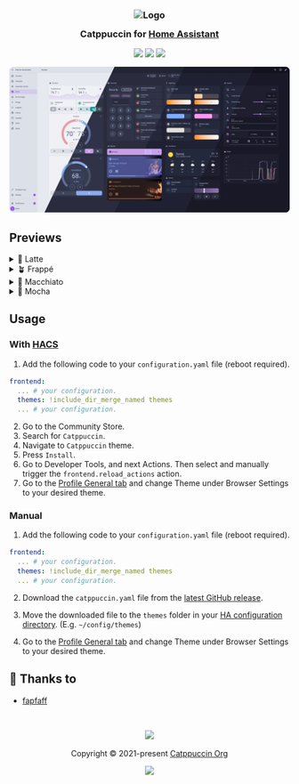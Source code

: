 <h3 align="center">
	<img src="https://raw.githubusercontent.com/catppuccin/catppuccin/main/assets/logos/exports/1544x1544_circle.png" width="100" alt="Logo"/><br/>
	<img src="https://raw.githubusercontent.com/catppuccin/catppuccin/main/assets/misc/transparent.png" height="30" width="0px"/>
	Catppuccin for <a href="https://www.home-assistant.io/">Home Assistant</a>
	<img src="https://raw.githubusercontent.com/catppuccin/catppuccin/main/assets/misc/transparent.png" height="30" width="0px"/>
</h3>

<p align="center">
	<a href="https://github.com/catppuccin/home-assistant/stargazers"><img src="https://img.shields.io/github/stars/catppuccin/home-assistant?colorA=363a4f&colorB=b7bdf8&style=for-the-badge"></a>
	<a href="https://github.com/catppuccin/home-assistant/issues"><img src="https://img.shields.io/github/issues/catppuccin/home-assistant?colorA=363a4f&colorB=f5a97f&style=for-the-badge"></a>
	<a href="https://github.com/catppuccin/home-assistant/contributors"><img src="https://img.shields.io/github/contributors/catppuccin/home-assistant?colorA=363a4f&colorB=a6da95&style=for-the-badge"></a>
</p>

<p align="center">
	<img src="assets/preview.webp"/>
</p>

## Previews

<details>
<summary>🌻 Latte</summary>
<img src="assets/latte/dashboard.webp"/>
<img src="assets/latte/editor-jinja2.webp"/>
<img src="assets/latte/editor-yaml.webp"/>
<img src="assets/latte/devtools.webp"/>
<img src="assets/latte/settings.webp"/>
<img src="assets/latte/profile.webp"/>
</details>
<details>
<summary>🪴 Frappé</summary>
<img src="assets/frappe/dashboard.webp"/>
<img src="assets/frappe/editor-jinja2.webp"/>
<img src="assets/frappe/editor-yaml.webp"/>
<img src="assets/frappe/devtools.webp"/>
<img src="assets/frappe/settings.webp"/>
<img src="assets/frappe/profile.webp"/>
</details>
<details>
<summary>🌺 Macchiato</summary>
<img src="assets/macchiato/dashboard.webp"/>
<img src="assets/macchiato/editor-jinja2.webp"/>
<img src="assets/macchiato/editor-yaml.webp"/>
<img src="assets/macchiato/devtools.webp"/>
<img src="assets/macchiato/settings.webp"/>
<img src="assets/macchiato/profile.webp"/>
</details>
</details>
<details>
<summary>🌿 Mocha</summary>
<img src="assets/mocha/dashboard.webp"/>
<img src="assets/mocha/editor-jinja2.webp"/>
<img src="assets/mocha/editor-yaml.webp"/>
<img src="assets/mocha/devtools.webp"/>
<img src="assets/mocha/settings.webp"/>
<img src="assets/mocha/profile.webp"/>
</details>

## Usage

### With [HACS](https://hacs.xyz/)

1. Add the following code to your `configuration.yaml` file (reboot required).

```yaml
frontend:
  ... # your configuration.
  themes: !include_dir_merge_named themes
  ... # your configuration.
```

2. Go to the Community Store.
3. Search for `Catppuccin`.
4. Navigate to `Catppuccin` theme.
5. Press `Install`.
6. Go to Developer Tools, and next Actions. Then select and manually trigger the `frontend.reload_actions` action.
7. Go to the [Profile General tab](https://my.home-assistant.io/redirect/profile) and change Theme under Browser Settings to your desired theme.

### Manual

1. Add the following code to your `configuration.yaml` file (reboot required).

```yaml
frontend:
  ... # your configuration.
  themes: !include_dir_merge_named themes
  ... # your configuration.
```


2. Download the `catppuccin.yaml` file from the [latest GitHub release](https://github.com/catppuccin/home-assistant/releases/latest).

3. Move the downloaded file to the `themes` folder in your
   [HA configuration directory](https://www.home-assistant.io/docs/configuration/#to-find-the-configuration-directory). (E.g. `~/config/themes`)

4. Go to the [Profile General tab](https://my.home-assistant.io/redirect/profile) and change Theme under Browser Settings to your desired theme.

## 💝 Thanks to

- [fapfaff](https://github.com/fapfaff)

&nbsp;

<p align="center">
	<img src="https://raw.githubusercontent.com/catppuccin/catppuccin/main/assets/footers/gray0_ctp_on_line.svg?sanitize=true" />
</p>

<p align="center">
	Copyright &copy; 2021-present <a href="https://github.com/catppuccin" target="_blank">Catppuccin Org</a>
</p>

<p align="center">
	<a href="https://github.com/catppuccin/catppuccin/blob/main/LICENSE"><img src="https://img.shields.io/static/v1.svg?style=for-the-badge&label=License&message=MIT&logoColor=d9e0ee&colorA=363a4f&colorB=b7bdf8"/></a>
</p>
